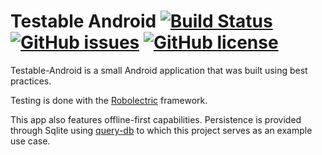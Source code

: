 # Testable Android [![Build Status](https://travis-ci.org/explodes/testable-android.svg?branch=master)](https://travis-ci.org/explodes/testable-android) [![GitHub issues](https://img.shields.io/github/issues/explodes/testable-android.svg)](https://github.com/explodes/testable-android/issues) [![GitHub license](https://img.shields.io/badge/license-MIT-blue.svg)](https://raw.githubusercontent.com/explodes/testable-android/master/LICENSE) 

Testable-Android is a small Android application that was built using best practices.

Testing is done with the [Robolectric](robolectric.org) framework.

This app also features offline-first capabilities. 
Persistence is provided through Sqlite using [query-db](https://github.com/explodes/query-db) to which this project serves as an example use case.

